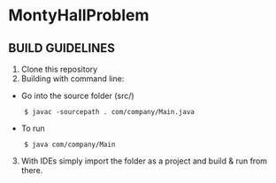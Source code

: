 # MontyHallProblem
## BUILD GUIDELINES 
1. Clone this repository
2. Building with command line:
* Go into the source folder (src/)
```
    $ javac -sourcepath . com/company/Main.java
```
* To run
```
    $ java com/company/Main
```
3. With IDEs simply import the folder as a project and build & run from there.
